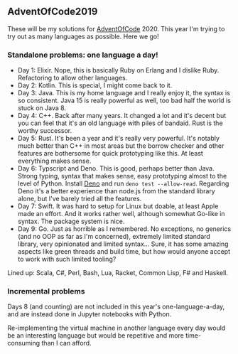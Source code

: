 ## AdventOfCode2019

These will be my solutions for [AdventOfCode](https://adventofcode.com/) 2020. This year I'm trying to try out as many languages as possible. Here we go!

### Standalone problems: one language a day!

- Day 1: Elixir. Nope, this is basically Ruby on Erlang and I dislike Ruby. Refactoring to allow other languages.
- Day 2: Kotlin. This is special, I might come back to it.
- Day 3: Java. This is my home language and I really enjoy it, the syntax is so consistent. Java 15 is really powerful as well, too bad half the world is stuck on Java 8.
- Day 4: C++. Back after many years. It changed a lot and it's decent but you can feel that it's an old language with piles of bandaid. Rust is the worthy successor.
- Day 5: Rust. It's been a year and it's really very powerful. It's notably much better than C++ in most areas but the borrow checker and other features are bothersome for quick prototyping like this. At least everything makes sense.
- Day 6: Typscript and Deno. This is good, perhaps better than Java. Strong typing, syntax that makes sense, easy prototyping almost to the level of Python. Install [Deno](https://deno.land/manual@v1.5.4/getting_started/installation) and run `deno test --allow-read`. Regarding Deno it's a better experience than node.js from the standard library alone, but I've barely tried all the features.
- Day 7: Swift. It was hard to setup for Linux but doable, at least Apple made an effort. And it works rather well, although somewhat Go-like in syntax. The package system is nice.
- Day 9: Go. Just as horrible as I remembered. No exceptions, no generics (and no OOP as far as I'm concerned), extremely limited standard library, very opinionated and limited syntax... Sure, it has some amazing aspects like green threads and build time, but how would anyone accept to work with such limited tooling?

Lined up: Scala, C#, Perl, Bash, Lua, Racket, Common Lisp, F# and Haskell.

### Incremental problems

Days 8 (and counting) are not included in this year's one-language-a-day, and are instead done in Jupyter notebooks with Python.

Re-implementing the virtual machine in another language every day would be an interesting language but would be repetitive and more time-consuming than I can afford.
